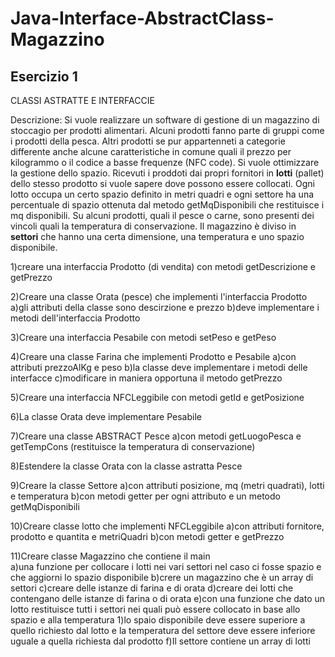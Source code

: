 # Java-Interface-AbstractClass-Magazzino

## Esercizio 1

CLASSI ASTRATTE E INTERFACCIE

Descrizione:
Si vuole realizzare un software di gestione di un magazzino di stoccagio per prodotti alimentari.
Alcuni prodotti fanno parte di gruppi come i prodotti della pesca.
Altri prodotti se pur appartenneti a categorie differente anche alcune caratteristiche in comune quali il prezzo per kilogrammo
o il codice a basse frequenze (NFC code).
Si vuole ottimizzare la gestione dello spazio.
Ricevuti i proddoti dai propri fornitori in **lotti** (pallet) dello stesso prodotto si vuole sapere dove possono essere collocati.
Ogni lotto occupa un certo spazio definito in metri quadri e ogni settore ha una percentuale di spazio ottenuta dal metodo
getMqDisponibili che restituisce i mq disponibili.
Su alcuni prodotti, quali il pesce o carne, sono presenti dei vincoli quali la temperatura di conservazione.
Il magazzino è diviso in **settori** che hanno una certa dimensione, una temperatura e uno spazio disponibile.


1)creare una interfaccia Prodotto (di vendita) con metodi getDescrizione e getPrezzo

2)Creare una classe Orata (pesce) che implementi l'interfaccia Prodotto
 a)gli attributi della classe sono descirzione e prezzo
 b)deve implementare i metodi dell'interfaccia Prodotto

3)Creare una interfaccia Pesabile con metodi setPeso e getPeso

4)Creare una classe Farina che implementi Prodotto e Pesabile
 a)con attributi prezzoAlKg e peso
 b)la classe deve implementare i metodi delle interfacce
 c)modificare in maniera opportuna il metodo getPrezzo
 
5)Creare una interfaccia NFCLeggibile con metodi getId e getPosizione
 
6)La classe Orata deve implementare Pesabile

7)Creare una classe ABSTRACT Pesce
 a)con metodi getLuogoPesca e getTempCons (restituisce la temperatura di conservazione)
 
8)Estendere la classe Orata con la classe astratta Pesce

9)Creare la classe Settore 
 a)con attributi posizione, mq (metri quadrati), lotti e temperatura
 b)con metodi getter per ogni attributo e un metodo getMqDisponibili
 
10)Creare classe lotto che implementi NFCLeggibile
 a)con attributi fornitore, prodotto e quantita e metriQuadri
 b)con metodi getter e getPrezzo
 
11)Creare classe Magazzino che contiene il main  
 a)una funzione per collocare i lotti nei vari settori nel caso ci fosse spazio e che aggiorni lo spazio disponibile
 b)crere un magazzino che è un array di settori
 c)creare delle istanze di farina e di orata
 d)creare dei lotti che contengano delle istanze di farina o di orata
 e)con una funzione che dato un lotto restituisce tutti i settori nei quali può essere collocato in base allo spazio e alla temperatura
  1)lo spaio disponibile deve essere superiore a quello richiesto dal lotto e la temperatura del settore deve essere inferiore uguale a
  quella richiesta dal prodotto
 f)Il settore contiene un array di lotti
